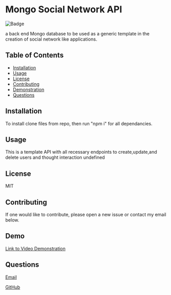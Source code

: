 
  # Mongo Social Network API
  
   ![Badge](https://img.shields.io/badge/license-MIT-yellowgreen)
    
    
  a back end Mongo database to be used as a generic template in the creation of social network like applications.


  
  ## Table of Contents
  * [Installation](#installation)
  * [Usage](#usage)
  * [License](#license)
  * [Contributing](#Contributing)
  * [Demonstration](#Demo)
  * [Questions](#Questions)
  
  ## Installation
  To install clone files from repo, then run "npm i" for all dependancies.
  
       
       

       
    
  ## Usage
  This is a template API with all recessary endpoints to create,update,and delete users and thought interaction
  undefined
  ## License
  MIT
  ## Contributing
  If one would like to contribute, please open a new issue or contact my email below.
  ## Demo
  
  [Link to Video Demonstration](https://drive.google.com/file/d/1cjO_ASA5sUZKZkG9ckOUJv0Zd6jMbV2m/view)
  
  ## Questions
  [Email](mailto:emailcodydiab@gmail.com)

  [GitHub](https://github.com/CodyDiab)
